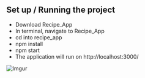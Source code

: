 ## Set up / Running the project

* Download Recipe_App
* In terminal, navigate to Recipe_App
* cd into recipe_app
* npm install
* npm start
* The application will run on http://localhost:3000/


![Imgur](https://i.imgur.com/V502zHt.png)
